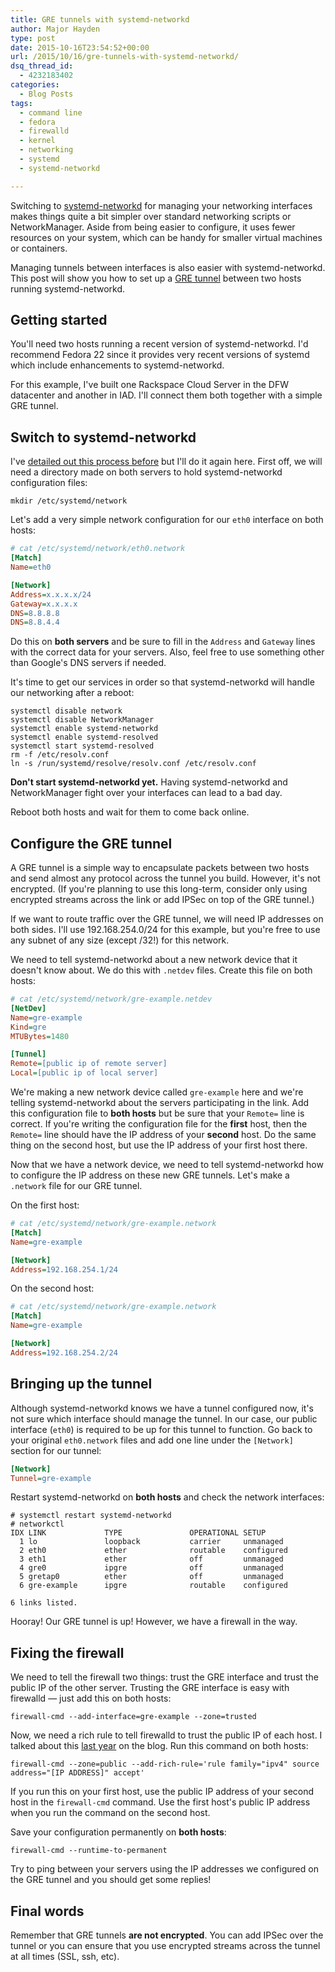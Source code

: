 ```yaml
---
title: GRE tunnels with systemd-networkd
author: Major Hayden
type: post
date: 2015-10-16T23:54:52+00:00
url: /2015/10/16/gre-tunnels-with-systemd-networkd/
dsq_thread_id:
  - 4232183402
categories:
  - Blog Posts
tags:
  - command line
  - fedora
  - firewalld
  - kernel
  - networking
  - systemd
  - systemd-networkd

---
```

Switching to [systemd-networkd][1] for managing your networking interfaces makes things quite a bit simpler over standard networking scripts or NetworkManager. Aside from being easier to configure, it uses fewer resources on your system, which can be handy for smaller virtual machines or containers.

Managing tunnels between interfaces is also easier with systemd-networkd. This post will show you how to set up a [GRE tunnel][2] between two hosts running systemd-networkd.

## Getting started

You'll need two hosts running a recent version of systemd-networkd. I'd recommend Fedora 22 since it provides very recent versions of systemd which include enhancements to systemd-networkd.

For this example, I've built one Rackspace Cloud Server in the DFW datacenter and another in IAD. I'll connect them both together with a simple GRE tunnel.

## Switch to systemd-networkd

I've [detailed out this process before][3] but I'll do it again here. First off, we will need a directory made on both servers to hold systemd-networkd configuration files:

```
mkdir /etc/systemd/network
```

Let's add a very simple network configuration for our `eth0` interface on both hosts:

```ini
# cat /etc/systemd/network/eth0.network
[Match]
Name=eth0

[Network]
Address=x.x.x.x/24
Gateway=x.x.x.x
DNS=8.8.8.8
DNS=8.8.4.4
```

Do this on **both servers** and be sure to fill in the `Address` and `Gateway` lines with the correct data for your servers. Also, feel free to use something other than Google's DNS servers if needed.

It's time to get our services in order so that systemd-networkd will handle our networking after a reboot:

```
systemctl disable network
systemctl disable NetworkManager
systemctl enable systemd-networkd
systemctl enable systemd-resolved
systemctl start systemd-resolved
rm -f /etc/resolv.conf
ln -s /run/systemd/resolve/resolv.conf /etc/resolv.conf
```

**Don't start systemd-networkd yet.** Having systemd-networkd and NetworkManager fight over your interfaces can lead to a bad day.

Reboot both hosts and wait for them to come back online.

## Configure the GRE tunnel

A GRE tunnel is a simple way to encapsulate packets between two hosts and send almost any protocol across the tunnel you build. However, it's not encrypted. (If you're planning to use this long-term, consider only using encrypted streams across the link or add IPSec on top of the GRE tunnel.)

If we want to route traffic over the GRE tunnel, we will need IP addresses on both sides. I'll use 192.168.254.0/24 for this example, but you're free to use any subnet of any size (except /32!) for this network.

We need to tell systemd-networkd about a new network device that it doesn't know about. We do this with `.netdev` files. Create this file on both hosts:

```ini
# cat /etc/systemd/network/gre-example.netdev
[NetDev]
Name=gre-example
Kind=gre
MTUBytes=1480

[Tunnel]
Remote=[public ip of remote server]
Local=[public ip of local server]
```

We're making a new network device called `gre-example` here and we're telling systemd-networkd about the servers participating in the link. Add this configuration file to **both hosts** but be sure that your `Remote=` line is correct. If you're writing the configuration file for the **first** host, then the `Remote=` line should have the IP address of your **second** host. Do the same thing on the second host, but use the IP address of your first host there.

Now that we have a network device, we need to tell systemd-networkd how to configure the IP address on these new GRE tunnels. Let's make a `.network` file for our GRE tunnel.

On the first host:

```ini
# cat /etc/systemd/network/gre-example.network
[Match]
Name=gre-example

[Network]
Address=192.168.254.1/24
```

On the second host:

```ini
# cat /etc/systemd/network/gre-example.network
[Match]
Name=gre-example

[Network]
Address=192.168.254.2/24
```

## Bringing up the tunnel

Although systemd-networkd knows we have a tunnel configured now, it's not sure which interface should manage the tunnel. In our case, our public interface (`eth0`) is required to be up for this tunnel to function. Go back to your original `eth0.network` files and add one line under the `[Network]` section for our tunnel:

```ini
[Network]
Tunnel=gre-example
```

Restart systemd-networkd on **both hosts** and check the network interfaces:

```
# systemctl restart systemd-networkd
# networkctl
IDX LINK             TYPE               OPERATIONAL SETUP
  1 lo               loopback           carrier     unmanaged
  2 eth0             ether              routable    configured
  3 eth1             ether              off         unmanaged
  4 gre0             ipgre              off         unmanaged
  5 gretap0          ether              off         unmanaged
  6 gre-example      ipgre              routable    configured

6 links listed.
```

Hooray! Our GRE tunnel is up! However, we have a firewall in the way.

## Fixing the firewall

We need to tell the firewall two things: trust the GRE interface and trust the public IP of the other server. Trusting the GRE interface is easy with firewalld &#8212; just add this on both hosts:

```
firewall-cmd --add-interface=gre-example --zone=trusted
```

Now, we need a rich rule to tell firewalld to trust the public IP of each host. I talked about this [last year][4] on the blog. Run this command on both hosts:

```
firewall-cmd --zone=public --add-rich-rule='rule family="ipv4" source address="[IP ADDRESS]" accept'
```

If you run this on your first host, use the public IP address of your second host in the `firewall-cmd` command. Use the first host's public IP address when you run the command on the second host.

Save your configuration permanently on **both hosts**:

```
firewall-cmd --runtime-to-permanent
```

Try to ping between your servers using the IP addresses we configured on the GRE tunnel and you should get some replies!

## Final words

Remember that GRE tunnels **are not encrypted**. You can add IPSec over the tunnel or you can ensure that you use encrypted streams across the tunnel at all times (SSL, ssh, etc).

 [1]: http://www.freedesktop.org/software/systemd/man/systemd-networkd.service.html
 [2]: https://en.wikipedia.org/wiki/Generic_Routing_Encapsulation
 [3]: /2015/08/27/build-a-network-router-and-firewall-with-fedora-22-and-systemd-networkd/
 [4]: /2014/11/24/trust-ip-address-firewallds-rich-rules/
